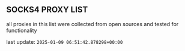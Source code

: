 ## SOCKS4 PROXY LIST

all proxies in this list were collected from open sources and tested for functionality

last update: `2025-01-09 06:51:42.878298+00:00`